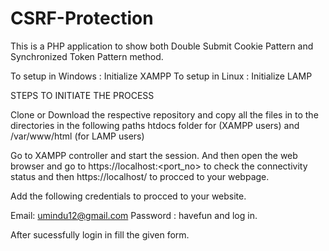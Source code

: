 # CSRF-Protection

This is a PHP application to show both Double Submit Cookie Pattern and Synchronized Token Pattern method.

To setup in Windows : Initialize XAMPP 
To setup in Linux : Initialize LAMP

STEPS TO INITIATE THE PROCESS

Clone or Download the respective repository and copy all the files in to the directories in the following paths
  htdocs folder for (XAMPP users) and /var/www/html (for LAMP users)
 
 Go to XAMPP controller and start the session.
 And then open the web browser and go to https://localhost:<port_no> to check the connectivity status and then 
 https://localhost/<foldername> to procced to your webpage.
  
  Add the following credentials to procced to your website.
  
 Email: umindu12@gmail.com
 Password : havefun and log in.
 
 After sucessfully login in fill the given form.
